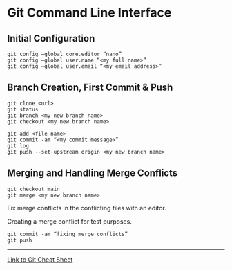 # Git Command Line Interface

## Initial Configuration
```
git config –global core.editor “nano”
git config –global user.name “<my full name>”
git config –global user.email “<my email address>”
```

## Branch Creation, First Commit & Push
```
git clone <url>
git status
git branch <my new branch name>
git checkout <my new branch name>

git add <file-name>
git commit -am “<my commit message>”
git log
git push --set-upstream origin <my new branch name>
```

## Merging and Handling Merge Conflicts
```
git checkout main
git merge <my new branch name>
```
Fix merge conflicts in the conflicting files with an editor.

Creating a merge conflict for test purposes.
```
git commit -am “fixing merge conflicts”
git push
```

---

[Link to Git Cheat Sheet](https://education.github.com/git-cheat-sheet-education.pdf)
